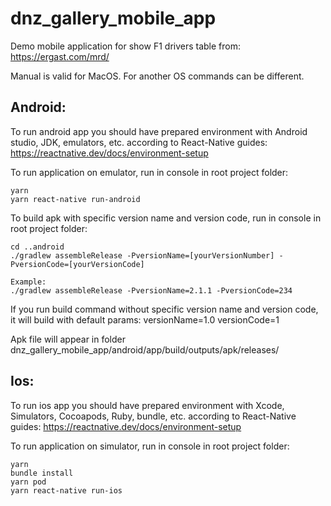 # dnz_gallery_mobile_app
Demo mobile application for show F1 drivers table from: https://ergast.com/mrd/

Manual is valid for MacOS. For another OS commands can be different.

## Android:

To run android app you should have prepared environment with Android studio, JDK, emulators, etc.
according to React-Native guides:  
https://reactnative.dev/docs/environment-setup

To run application on emulator, run in console in root project folder:

 ```
yarn  
yarn react-native run-android
```

To build apk with specific version name and version code, run in console in root project folder:

```
cd ..android  
./gradlew assembleRelease -PversionName=[yourVersionNumber] -PversionCode=[yourVersionCode]

Example:
./gradlew assembleRelease -PversionName=2.1.1 -PversionCode=234
```
If you run build command without specific version name and version code, it will build with default params: versionName=1.0 versionCode=1

Apk file will appear in folder dnz_gallery_mobile_app/android/app/build/outputs/apk/releases/

## Ios:

To run ios app you should have prepared environment with Xcode, Simulators, Cocoapods, Ruby, bundle, etc.
according to React-Native guides:
https://reactnative.dev/docs/environment-setup

To run application on simulator, run in console in root project folder:

```
yarn
bundle install
yarn pod
yarn react-native run-ios
```
